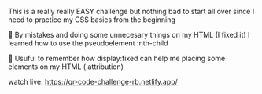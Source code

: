 This is a really really EASY challenge but nothing bad to start all over since I need to practice my CSS basics from the beginning 

:anger: By mistakes and doing some unnecesary things on my HTML (I fixed it) I learned how to use the pseudoelement :nth-child

:100:	Usuful to remember how display:fixed can help me placing some elements on my HTML (.attribution)

watch live: https://qr-code-challenge-rb.netlify.app/
